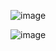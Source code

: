 ![image](https://github.com/user-attachments/assets/420705d9-3454-45a7-8dda-b74d61092396)

![image](https://github.com/user-attachments/assets/acbc3326-3aff-4a59-b737-b63371d03dd5)


